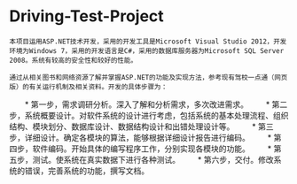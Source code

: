 # Driving-Test-Project

    本项目运用ASP.NET技术开发，采用的开发工具是Microsoft Visual Studio 2012，开发环境为Windows 7，采用的开发语言是C#，采用的数据库服务器为Microsoft SQL Server 2008。系统有较高的安全性和较好的性能。
    
    通过从相关图书和网络资源了解并掌握ASP.NET的功能及实现方法，参考现有驾校一点通（网页版）的有关运行机制及相关资料。开发的具体步骤为：
    
　　* 第一步，需求调研分析。深入了解和分析需求，多次改进需求。
　　* 第二步，系统概要设计。对软件系统的设计进行考虑，包括系统的基本处理流程、组织结构、模块划分、数据库设计、数据结构设计和出错处理设计等。
　　* 第三步，详细设计。确定各模块的算法，能够根据详细设计报告进行编码。
　　* 第四步，软件编码。开始具体的编写程序工作，分别实现各模块的功能。
　　* 第五步，测试。使系统在真实数据下进行各种测试。
　　* 第六步，交付。修改系统的错误，完善系统的功能，撰写文档。
